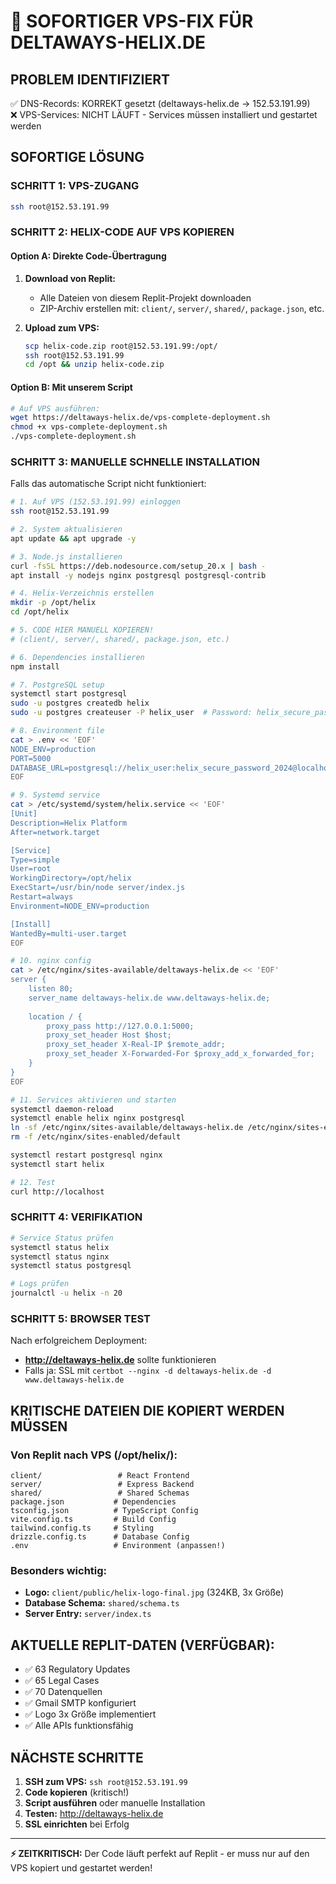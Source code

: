 # 🚨 SOFORTIGER VPS-FIX FÜR DELTAWAYS-HELIX.DE

## PROBLEM IDENTIFIZIERT
✅ DNS-Records: KORREKT gesetzt (deltaways-helix.de → 152.53.191.99)  
❌ VPS-Services: NICHT LÄUFT - Services müssen installiert und gestartet werden

## SOFORTIGE LÖSUNG

### SCHRITT 1: VPS-ZUGANG
```bash
ssh root@152.53.191.99
```

### SCHRITT 2: HELIX-CODE AUF VPS KOPIEREN

#### Option A: Direkte Code-Übertragung
1. **Download von Replit:**
   - Alle Dateien von diesem Replit-Projekt downloaden
   - ZIP-Archiv erstellen mit: `client/`, `server/`, `shared/`, `package.json`, etc.

2. **Upload zum VPS:**
   ```bash
   scp helix-code.zip root@152.53.191.99:/opt/
   ssh root@152.53.191.99
   cd /opt && unzip helix-code.zip
   ```

#### Option B: Mit unserem Script
```bash
# Auf VPS ausführen:
wget https://deltaways-helix.de/vps-complete-deployment.sh
chmod +x vps-complete-deployment.sh
./vps-complete-deployment.sh
```

### SCHRITT 3: MANUELLE SCHNELLE INSTALLATION
Falls das automatische Script nicht funktioniert:

```bash
# 1. Auf VPS (152.53.191.99) einloggen
ssh root@152.53.191.99

# 2. System aktualisieren
apt update && apt upgrade -y

# 3. Node.js installieren
curl -fsSL https://deb.nodesource.com/setup_20.x | bash -
apt install -y nodejs nginx postgresql postgresql-contrib

# 4. Helix-Verzeichnis erstellen
mkdir -p /opt/helix
cd /opt/helix

# 5. CODE HIER MANUELL KOPIEREN! 
# (client/, server/, shared/, package.json, etc.)

# 6. Dependencies installieren
npm install

# 7. PostgreSQL setup
systemctl start postgresql
sudo -u postgres createdb helix
sudo -u postgres createuser -P helix_user  # Password: helix_secure_password_2024

# 8. Environment file
cat > .env << 'EOF'
NODE_ENV=production
PORT=5000
DATABASE_URL=postgresql://helix_user:helix_secure_password_2024@localhost:5432/helix
EOF

# 9. Systemd service
cat > /etc/systemd/system/helix.service << 'EOF'
[Unit]
Description=Helix Platform
After=network.target

[Service]
Type=simple
User=root
WorkingDirectory=/opt/helix
ExecStart=/usr/bin/node server/index.js
Restart=always
Environment=NODE_ENV=production

[Install]
WantedBy=multi-user.target
EOF

# 10. nginx config
cat > /etc/nginx/sites-available/deltaways-helix.de << 'EOF'
server {
    listen 80;
    server_name deltaways-helix.de www.deltaways-helix.de;
    
    location / {
        proxy_pass http://127.0.0.1:5000;
        proxy_set_header Host $host;
        proxy_set_header X-Real-IP $remote_addr;
        proxy_set_header X-Forwarded-For $proxy_add_x_forwarded_for;
    }
}
EOF

# 11. Services aktivieren und starten
systemctl daemon-reload
systemctl enable helix nginx postgresql
ln -sf /etc/nginx/sites-available/deltaways-helix.de /etc/nginx/sites-enabled/
rm -f /etc/nginx/sites-enabled/default

systemctl restart postgresql nginx
systemctl start helix

# 12. Test
curl http://localhost
```

### SCHRITT 4: VERIFIKATION
```bash
# Service Status prüfen
systemctl status helix
systemctl status nginx
systemctl status postgresql

# Logs prüfen
journalctl -u helix -n 20
```

### SCHRITT 5: BROWSER TEST
Nach erfolgreichem Deployment:
- **http://deltaways-helix.de** sollte funktionieren
- Falls ja: SSL mit `certbot --nginx -d deltaways-helix.de -d www.deltaways-helix.de`

## KRITISCHE DATEIEN DIE KOPIERT WERDEN MÜSSEN

### Von Replit nach VPS (/opt/helix/):
```
client/                 # React Frontend
server/                 # Express Backend  
shared/                 # Shared Schemas
package.json           # Dependencies
tsconfig.json          # TypeScript Config
vite.config.ts         # Build Config
tailwind.config.ts     # Styling
drizzle.config.ts      # Database Config
.env                   # Environment (anpassen!)
```

### Besonders wichtig:
- **Logo:** `client/public/helix-logo-final.jpg` (324KB, 3x Größe)
- **Database Schema:** `shared/schema.ts`
- **Server Entry:** `server/index.ts`

## AKTUELLE REPLIT-DATEN (VERFÜGBAR):
- ✅ 63 Regulatory Updates
- ✅ 65 Legal Cases  
- ✅ 70 Datenquellen
- ✅ Gmail SMTP konfiguriert
- ✅ Logo 3x Größe implementiert
- ✅ Alle APIs funktionsfähig

## NÄCHSTE SCHRITTE
1. **SSH zum VPS:** `ssh root@152.53.191.99`
2. **Code kopieren** (kritisch!)
3. **Script ausführen** oder manuelle Installation
4. **Testen:** http://deltaways-helix.de
5. **SSL einrichten** bei Erfolg

---
**⚡ ZEITKRITISCH:** Der Code läuft perfekt auf Replit - er muss nur auf den VPS kopiert und gestartet werden!